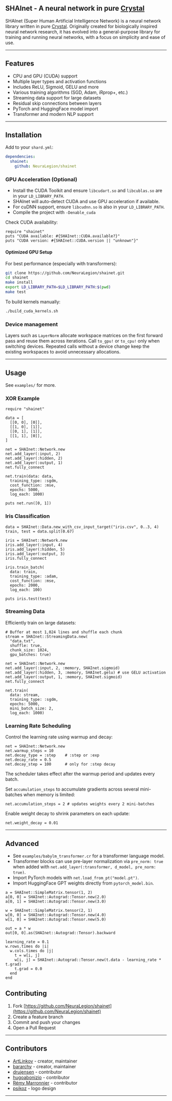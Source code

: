## SHAInet - A neural network in pure [Crystal](https://crystal-lang.org/)

SHAInet (Super Human Artificial Intelligence Network) is a neural network library written in pure [Crystal](https://crystal-lang.org/). Originally created for biologically inspired neural network research, it has evolved into a general-purpose library for training and running neural networks, with a focus on simplicity and ease of use.

---

## Features

- CPU and GPU (CUDA) support
- Multiple layer types and activation functions
- Includes ReLU, Sigmoid, GELU and more
- Various training algorithms (SGD, Adam, iRprop+, etc.)
- Streaming data support for large datasets
- Residual skip connections between layers
- PyTorch and HuggingFace model import
- Transformer and modern NLP support

---

## Installation

Add to your `shard.yml`:

```yaml
dependencies:
  shainet:
    github: NeuraLegion/shainet
```

### GPU Acceleration (Optional)

- Install the CUDA Toolkit and ensure `libcudart.so` and `libcublas.so` are in your `LD_LIBRARY_PATH`.
- SHAInet will auto-detect CUDA and use GPU acceleration if available.
- For cuDNN support, ensure `libcudnn.so` is also in your `LD_LIBRARY_PATH`.
- Compile the project with `-Denable_cuda`

Check CUDA availability:

```crystal
require "shainet"
puts "CUDA available: #{SHAInet::CUDA.available?}"
puts "CUDA version: #{SHAInet::CUDA.version || "unknown"}"
```

#### Optimized GPU Setup

For best performance (especially with transformers):

```bash
git clone https://github.com/NeuraLegion/shainet.git
cd shainet
make install
export LD_LIBRARY_PATH=$LD_LIBRARY_PATH:$(pwd)
make test
```

To build kernels manually:

```bash
./build_cuda_kernels.sh
```

### Device management

Layers such as `LayerNorm` allocate workspace matrices on the first forward pass
and reuse them across iterations. Call `to_gpu!` or `to_cpu!` only when
switching devices. Repeated calls without a device change keep the existing
workspaces to avoid unnecessary allocations.

---

## Usage

See `examples/` for more.

### XOR Example

```crystal
require "shainet"

data = [
  [[0, 0], [0]],
  [[1, 0], [1]],
  [[0, 1], [1]],
  [[1, 1], [0]],
]

net = SHAInet::Network.new
net.add_layer(:input, 2)
net.add_layer(:hidden, 2)
net.add_layer(:output, 1)
net.fully_connect

net.train(data: data,
  training_type: :sgdm,
  cost_function: :mse,
  epochs: 5000,
  log_each: 1000)

puts net.run([0, 1])
```

### Iris Classification

```crystal
data = SHAInet::Data.new_with_csv_input_target("iris.csv", 0..3, 4)
train, test = data.split(0.67)

iris = SHAInet::Network.new
iris.add_layer(:input, 4)
iris.add_layer(:hidden, 5)
iris.add_layer(:output, 3)
iris.fully_connect

iris.train_batch(
  data: train,
  training_type: :adam,
  cost_function: :mse,
  epochs: 2000,
  log_each: 100)

puts iris.test(test)
```

### Streaming Data

Efficiently train on large datasets:

```crystal
# Buffer at most 1,024 lines and shuffle each chunk
stream = SHAInet::StreamingData.new(
  "data.txt",
  shuffle: true,
  chunk_size: 1024,
  gpu_batches: true)

net = SHAInet::Network.new
net.add_layer(:input, 2, :memory, SHAInet.sigmoid)
net.add_layer(:hidden, 3, :memory, SHAInet.gelu) # use GELU activation
net.add_layer(:output, 1, :memory, SHAInet.sigmoid)
net.fully_connect

net.train(
  data: stream,
  training_type: :sgdm,
  epochs: 5000,
  mini_batch_size: 2,
  log_each: 1000)
```

### Learning Rate Scheduling

Control the learning rate using warmup and decay:

```crystal
net = SHAInet::Network.new
net.warmup_steps = 10
net.decay_type = :step    # :step or :exp
net.decay_rate = 0.5
net.decay_step = 100      # only for :step decay
```

The scheduler takes effect after the warmup period and updates every batch.

Set `accumulation_steps` to accumulate gradients across several mini-batches when memory is limited:

```crystal
net.accumulation_steps = 2 # updates weights every 2 mini-batches
```

Enable weight decay to shrink parameters on each update:

```crystal
net.weight_decay = 0.01
```
---

## Advanced

- See `examples/babylm_transformer.cr` for a transformer language model.
- Transformer blocks can use pre-layer normalization via `pre_norm: true` when added with `net.add_layer(:transformer, d_model, pre_norm: true)`.
- Import PyTorch models with `net.load_from_pt("model.pt")`.
- Import HuggingFace GPT weights directly from `pytorch_model.bin`.

```crystal
a = SHAInet::SimpleMatrix.tensor(1, 2)
a[0, 0] = SHAInet::Autograd::Tensor.new(2.0)
a[0, 1] = SHAInet::Autograd::Tensor.new(3.0)

w = SHAInet::SimpleMatrix.tensor(2, 1)
w[0, 0] = SHAInet::Autograd::Tensor.new(4.0)
w[1, 0] = SHAInet::Autograd::Tensor.new(5.0)

out = a * w
out[0, 0].as(SHAInet::Autograd::Tensor).backward

learning_rate = 0.1
w.rows.times do |i|
  w.cols.times do |j|
    t = w[i, j]
    w[i, j] = SHAInet::Autograd::Tensor.new(t.data - learning_rate * t.grad)
    t.grad = 0.0
  end
end
```

## Contributing

1. Fork [https://github.com/NeuraLegion/shainet](https://github.com/NeuraLegion/shainet)
2. Create a feature branch
3. Commit and push your changes
4. Open a Pull Request

---

## Contributors

- [ArtLinkov](https://github.com/ArtLinkov) - creator, maintainer
- [bararchy](https://github.com/bararchy) - creator, maintainer
- [drujensen](https://github.com/drujensen) - contributor
- [hugoabonizio](https://github.com/hugoabonizio) - contributor
- [Rémy Marronnier](https://github.com/rmarronnier) - contributor
- [psikoz](https://github.com/psikoz) - logo design

---
